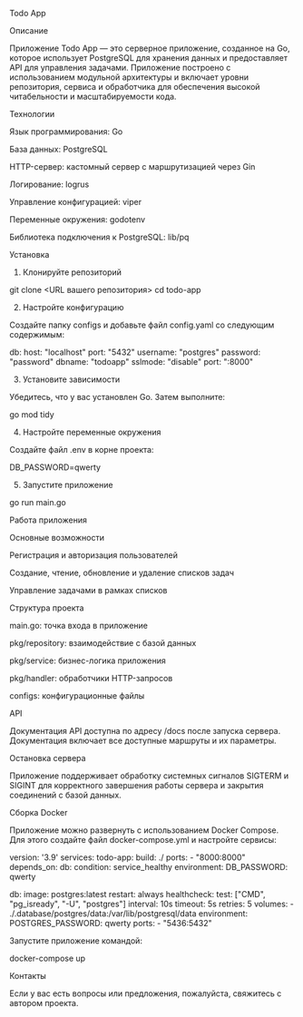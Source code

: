 Todo App

Описание

Приложение Todo App — это серверное приложение, созданное на Go, которое использует PostgreSQL для хранения данных и предоставляет API для управления задачами. Приложение построено с использованием модульной архитектуры и включает уровни репозитория, сервиса и обработчика для обеспечения высокой читабельности и масштабируемости кода.

Технологии

Язык программирования: Go

База данных: PostgreSQL

HTTP-сервер: кастомный сервер с маршрутизацией через Gin

Логирование: logrus

Управление конфигурацией: viper

Переменные окружения: godotenv

Библиотека подключения к PostgreSQL: lib/pq

Установка

1. Клонируйте репозиторий

git clone <URL вашего репозитория>
cd todo-app

2. Настройте конфигурацию

Создайте папку configs и добавьте файл config.yaml со следующим содержимым:

db:
  host: "localhost"
  port: "5432"
  username: "postgres"
  password: "password"
  dbname: "todoapp"
  sslmode: "disable"
port: ":8000"

3. Установите зависимости

Убедитесь, что у вас установлен Go. Затем выполните:

go mod tidy

4. Настройте переменные окружения

Создайте файл .env в корне проекта:

DB_PASSWORD=qwerty

5. Запустите приложение

go run main.go

Работа приложения

Основные возможности

Регистрация и авторизация пользователей

Создание, чтение, обновление и удаление списков задач

Управление задачами в рамках списков

Структура проекта

main.go: точка входа в приложение

pkg/repository: взаимодействие с базой данных

pkg/service: бизнес-логика приложения

pkg/handler: обработчики HTTP-запросов

configs: конфигурационные файлы

API

Документация API доступна по адресу /docs после запуска сервера. Документация включает все доступные маршруты и их параметры.

Остановка сервера

Приложение поддерживает обработку системных сигналов SIGTERM и SIGINT для корректного завершения работы сервера и закрытия соединений с базой данных.

Сборка Docker

Приложение можно развернуть с использованием Docker Compose. Для этого создайте файл docker-compose.yml и настройте сервисы:

version: '3.9'
services:
  todo-app:
    build: ./
    ports:
      - "8000:8000"
    depends_on:
      db:
        condition: service_healthy
    environment:
      DB_PASSWORD: qwerty

  db:
    image: postgres:latest
    restart: always
    healthcheck:
      test: ["CMD", "pg_isready", "-U", "postgres"]
      interval: 10s
      timeout: 5s
      retries: 5
    volumes:
      - ./.database/postgres/data:/var/lib/postgresql/data
    environment:
      POSTGRES_PASSWORD: qwerty
    ports:
      - "5436:5432"

Запустите приложение командой:

docker-compose up

Контакты

Если у вас есть вопросы или предложения, пожалуйста, свяжитесь с автором проекта.